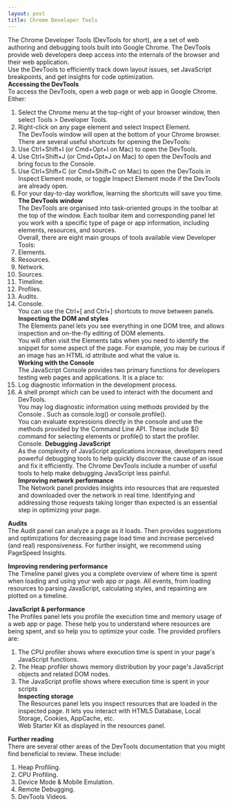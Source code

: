 ```yaml
---
layout: post
title: Chrome Developer Tools
---
```


The Chrome Developer Tools (DevTools for short), are a set of web authoring and debugging tools built into Google Chrome. The DevTools provide web developers deep access into the internals of the browser and their web application.<br />
Use the DevTools to efficiently track down layout issues, set JavaScript breakpoints, and get insights for code optimization. <br />
**Accessing the DevTools**<br />
To access the DevTools, open a web page or web app in Google Chrome. Either:<br />
1. Select the Chrome menu  at the top-right of your browser window, then select Tools > Developer Tools. <br />
2. Right-click on any page element and select Inspect Element. <br />
The DevTools window will open at the bottom of your Chrome browser.<br />
There are several useful shortcuts for opening the DevTools:<br />
1. Use Ctrl+Shift+I (or Cmd+Opt+I on Mac) to open the DevTools. <br />
2. Use Ctrl+Shift+J (or Cmd+Opt+J on Mac) to open the DevTools and bring focus to the Console.<br />
3. Use Ctrl+Shift+C (or Cmd+Shift+C on Mac) to open the DevTools in Inspect Element mode, or toggle Inspect Element mode if the DevTools are already open. <br />
4. For your day-to-day workflow, learning the shortcuts will save you time.<br />
**The DevTools window**<br />
The DevTools are organised into task-oriented groups in the toolbar at the top of the window. Each toolbar item and corresponding panel let you work with a specific type of page or app information, including elements, resources, and sources. <br />
Overall, there are eight main groups of tools available view Developer Tools:<br />
1. Elements. <br />
2. Resources. <br />
3. Network. <br /> 
4. Sources. <br />
5. Timeline. <br /> 
6. Profiles. <br /> 
7. Audits. <br />  
8. Console. <br /> 
You can use the Ctrl+[ and Ctrl+] shortcuts to move between panels.<br />
**Inspecting the DOM and styles**<br />
The Elements panel lets you see everything in one DOM tree, and allows inspection and on-the-fly editing of DOM elements.<br /> You will often visit the Elements tabs when you need to identify the snippet for some aspect of the page. For example, you may be curious if an image has an HTML id attribute and what the value is. <br />
**Working with the Console**<br />
The JavaScript Console provides two primary functions for developers testing web pages and applications. It is a place to:<br />
1. Log diagnostic information in the development process. <br />
2. A shell prompt which can be used to interact with the document and DevTools. <br />
You may log diagnostic information using methods provided by the Console . Such as console.log() or console.profile(). <br />
You can evaluate expressions directly in the console and use the methods provided by the Command Line API. These include $() command for selecting elements or profile() to start the profiler. <br />
 Console. 
**Debugging JavaScript**<br />
As the complexity of JavaScript applications increase, developers need powerful debugging tools to help quickly discover the cause of an issue and fix it efficiently. The Chrome DevTools include a number of useful tools to help make debugging JavaScript less painful. <br />
**Improving network performance**<br />
The Network panel provides insights into resources that are requested and downloaded over the network in real time. Identifying and addressing those requests taking longer than expected is an essential step in optimizing your page. <br />
 

**Audits**<br />
The Audit panel can analyze a page as it loads. Then provides suggestions and optimizations for decreasing page load time and increase perceived (and real) responsiveness. For further insight, we recommend using PageSpeed Insights. <br />
 
**Improving rendering performance**<br />
The Timeline panel gives you a complete overview of where time is spent when loading and using your web app or page. All events, from loading resources to parsing JavaScript, calculating styles, and repainting are plotted on a timeline. <br />
 

**JavaScript & performance**<br />
The Profiles panel lets you profile the execution time and memory usage of a web app or page. These help you to understand where resources are being spent, and so help you to optimize your code. The provided profilers are: <br />
1. The CPU profiler shows where execution time is spent in your page's JavaScript functions.<br />
2. The Heap profiler shows memory distribution by your page's JavaScript objects and related DOM nodes.<br />
3. The JavaScript profile shows where execution time is spent in your scripts <br />
**Inspecting storage**<br />
The Resources panel lets you inspect resources that are loaded in the inspected page. It lets you interact with HTML5 Database, Local Storage, Cookies, AppCache, etc. <br />
 Web Starter Kit as displayed in the resources panel. <br />

**Further reading**<br />
There are several other areas of the DevTools documentation that you might find beneficial to review. These include:<br />
1. Heap Profiling. <br />
2. CPU Profiling. <br />
3. Device Mode & Mobile Emulation. <br />
4. Remote Debugging. <br />
5. DevTools Videos. <br />

